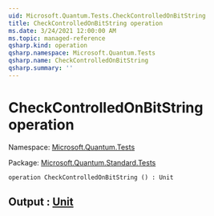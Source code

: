 ```yaml
---
uid: Microsoft.Quantum.Tests.CheckControlledOnBitString
title: CheckControlledOnBitString operation
ms.date: 3/24/2021 12:00:00 AM
ms.topic: managed-reference
qsharp.kind: operation
qsharp.namespace: Microsoft.Quantum.Tests
qsharp.name: CheckControlledOnBitString
qsharp.summary: ''
---
```


# CheckControlledOnBitString operation

Namespace: [Microsoft.Quantum.Tests](xref:Microsoft.Quantum.Tests)

Package: [Microsoft.Quantum.Standard.Tests](https://nuget.org/packages/Microsoft.Quantum.Standard.Tests)




```qsharp
operation CheckControlledOnBitString () : Unit
```


## Output : [Unit](xref:microsoft.quantum.lang-ref.unit)

